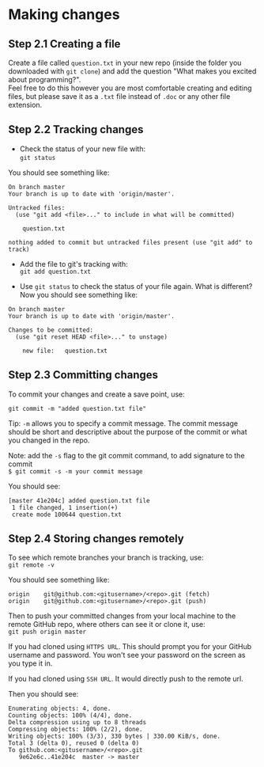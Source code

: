 # Making changes

## Step 2.1 Creating a file

Create a file called `question.txt` in your new repo (inside the folder you downloaded with `git clone`) and add the question "What makes you excited about programming?".<br>
Feel free to do this however you are most comfortable creating and editing files, but please save it as a `.txt` file instead of `.doc` or any other file extension.

## Step 2.2 Tracking changes

- Check the status of your new file with:<br>
  `git status`

You should see something like:

```
On branch master
Your branch is up to date with 'origin/master'.

Untracked files:
  (use "git add <file>..." to include in what will be committed)

    question.txt

nothing added to commit but untracked files present (use "git add" to track)
```

- Add the file to git's tracking with:<br>
  `git add question.txt`

- Use `git status` to check the status of your file again. What is different? Now you should see something like:

```
On branch master
Your branch is up to date with 'origin/master'.

Changes to be committed:
  (use "git reset HEAD <file>..." to unstage)

    new file:   question.txt
```

## Step 2.3 Committing changes

To commit your changes and create a save point, use:

`git commit -m "added question.txt file"`

Tip: `-m` allows you to specify a commit message. The commit message should be short and descriptive about the purpose of the commit or what you changed in the repo.

Note: add the `-s` flag to the git commit command, to add signature to the commit<br>
`$ git commit -s -m your commit message`

You should see:

```
[master 41e204c] added question.txt file
 1 file changed, 1 insertion(+)
 create mode 100644 question.txt
```

## Step 2.4 Storing changes remotely

To see which remote branches your branch is tracking, use:<br>
`git remote -v`

You should see something like:

```
origin    git@github.com:<gitusername>/<repo>.git (fetch)
origin    git@github.com:<gitusername>/<repo>.git (push)
```

Then to push your committed changes from your local machine to the remote GitHub repo, where others can see it or clone it, use:<br>
`git push origin master`

If you had cloned using `HTTPS URL`. This should prompt you for your GitHub username and password. You won't see your password on the screen as you type it in.

If you had cloned using `SSH URL`. It would directly push to the remote url.

Then you should see:

```
Enumerating objects: 4, done.
Counting objects: 100% (4/4), done.
Delta compression using up to 8 threads
Compressing objects: 100% (2/2), done.
Writing objects: 100% (3/3), 330 bytes | 330.00 KiB/s, done.
Total 3 (delta 0), reused 0 (delta 0)
To github.com:<gitusername>/<repo>.git
   9e62e6c..41e204c  master -> master
```
